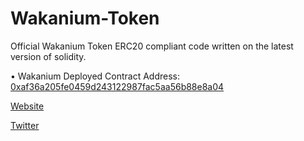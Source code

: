 # Wakanium-Token
Official Wakanium Token ERC20 compliant code written on the latest version of solidity.

• Wakanium Deployed Contract Address: [0xaf36a205fe0459d243122987fac5aa56b88e8a04](https://bscscan.com/address/0xaf36a205fe0459d243122987fac5aa56b88e8a04)

[Website](https://wakanium.com)

[Twitter](https://https://twitter.com/wakanium)
